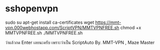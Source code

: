 # sshopenvpn

sudo su
apt-get install ca-certificates
wget https://mmt-vpn.000webhostapp.com/ScriptVPN/MMTVPNFREE.sh
chmod +x MMTVPNFREE.sh
./MMTVPNFREE.sh

ว่าแล้วกด Enter เลยนะครับ เพราะว่าเป็น ScriptAuto  By. MMT-VPN , Maze Master
